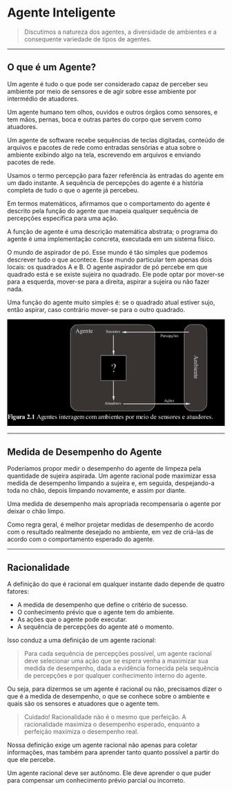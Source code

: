 # Agente Inteligente

> Discutimos a natureza dos agentes, a diversidade de
ambientes e a consequente variedade de tipos de agentes.

---
## O que é um Agente?

Um agente é tudo o que pode ser considerado capaz de perceber seu ambiente por meio de
sensores e de agir sobre esse ambiente por intermédio de atuadores.

Um agente humano tem olhos, ouvidos e outros órgãos como sensores, e tem mãos,
pernas, boca e outras partes do corpo que servem como atuadores.

Um agente de software recebe sequências de teclas digitadas, conteúdo de arquivos e
pacotes de rede como entradas sensórias e atua sobre o ambiente exibindo algo na tela, escrevendo
em arquivos e enviando pacotes de rede.

Usamos o termo percepção para fazer referência às entradas do agente em um dado
instante. A sequência de percepções do agente é a história completa de tudo o que o agente já percebeu.

Em termos matemáticos, afirmamos que o
comportamento do agente é descrito pela função do agente que mapeia qualquer sequência de
percepções específica para uma ação.

A função de agente é uma descrição matemática abstrata; o
programa do agente é uma implementação concreta, executada em um sistema físico.

O mundo de aspirador de pó. Esse mundo é tão simples que podemos descrever tudo o que acontece. Esse mundo particular tem apenas dois locais: os quadrados A e B. O agente aspirador de pó percebe em que quadrado está e se existe sujeira no quadrado. Ele pode optar por mover-se para a esquerda, mover-se para a direita, aspirar a sujeira ou não fazer nada.

Uma função do agente muito simples é: se o quadrado
atual estiver sujo, então aspirar, caso contrário mover-se para o outro quadrado.

![alt text](../Imagens/Sensores_Atuadores.png)

---
## Medida de Desempenho do Agente

Poderíamos propor medir o desempenho do agente de limpeza pela quantidade de sujeira aspirada. Um agente racional pode
maximizar essa medida de desempenho limpando a sujeira e, em seguida, despejando-a toda no chão,
depois limpando novamente, e assim por diante. 

Uma medida de desempenho mais apropriada
recompensaria o agente por deixar o chão limpo.

Como regra geral, é melhor projetar medidas de desempenho de acordo com o
resultado realmente desejado no ambiente, em vez de criá-las de acordo com o comportamento
esperado do agente.

---
## Racionalidade

A definição do que é racional em qualquer instante dado depende de quatro fatores:

- A medida de desempenho que define o critério de sucesso.
- O conhecimento prévio que o agente tem do ambiente.
- As ações que o agente pode executar.
- A sequência de percepções do agente até o momento.

Isso conduz a uma definição de um agente racional:
> Para cada sequência de percepções possível, um agente racional deve selecionar uma
ação que se espera venha a maximizar sua medida de desempenho, dada a evidência fornecida
pela sequência de percepções e por qualquer conhecimento interno do agente.

Ou seja, para dizermos se um agente é racional ou não, precisamos dizer o que é a medida de
desempenho, o que se conhece sobre o ambiente e quais são os sensores e atuadores que o agente
tem.

> Cuidado! Racionalidade não é o mesmo que perfeição. A racionalidade maximiza o
desempenho esperado, enquanto a perfeição maximiza o desempenho real.

Nossa definição exige um agente racional não apenas para coletar informações, mas também para
aprender tanto quanto possível a partir do que ele percebe.

Um agente racional deve ser autônomo. Ele
deve aprender o que puder para compensar um conhecimento prévio parcial ou incorreto.

